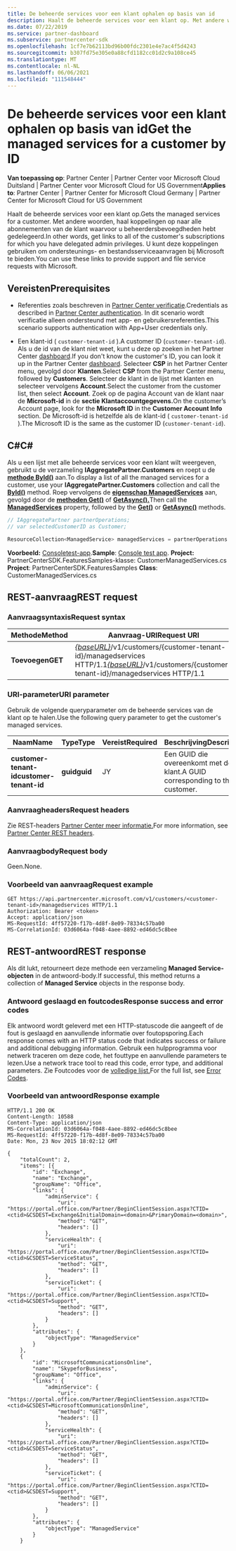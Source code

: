 ```yaml
---
title: De beheerde services voor een klant ophalen op basis van id
description: Haalt de beheerde services voor een klant op. Met andere woorden, haal koppelingen op naar alle abonnementen van de klant waarvoor u beheerdersbevoegdheden hebt gedelegeerd. U kunt deze koppelingen gebruiken om ondersteunings- en bestandsserviceaanvragen bij Microsoft te bieden.
ms.date: 07/22/2019
ms.service: partner-dashboard
ms.subservice: partnercenter-sdk
ms.openlocfilehash: 1cf7e7b62113bd96b00fdc2301e4e7ac4f5d4243
ms.sourcegitcommit: b307fd75e305e0a88cfd1182cc01d2c9a108ce45
ms.translationtype: MT
ms.contentlocale: nl-NL
ms.lasthandoff: 06/06/2021
ms.locfileid: "111548444"
---
```

# <a name="get-the-managed-services-for-a-customer-by-id"></a><span data-ttu-id="10476-105">De beheerde services voor een klant ophalen op basis van id</span><span class="sxs-lookup"><span data-stu-id="10476-105">Get the managed services for a customer by ID</span></span>

<span data-ttu-id="10476-106">**Van toepassing op**: Partner Center | Partner Center voor Microsoft Cloud Duitsland | Partner Center voor Microsoft Cloud for US Government</span><span class="sxs-lookup"><span data-stu-id="10476-106">**Applies to**: Partner Center | Partner Center for Microsoft Cloud Germany | Partner Center for Microsoft Cloud for US Government</span></span>

<span data-ttu-id="10476-107">Haalt de beheerde services voor een klant op.</span><span class="sxs-lookup"><span data-stu-id="10476-107">Gets the managed services for a customer.</span></span> <span data-ttu-id="10476-108">Met andere woorden, haal koppelingen op naar alle abonnementen van de klant waarvoor u beheerdersbevoegdheden hebt gedelegeerd.</span><span class="sxs-lookup"><span data-stu-id="10476-108">In other words, get links to all of the customer's subscriptions for which you have delegated admin privileges.</span></span> <span data-ttu-id="10476-109">U kunt deze koppelingen gebruiken om ondersteunings- en bestandsserviceaanvragen bij Microsoft te bieden.</span><span class="sxs-lookup"><span data-stu-id="10476-109">You can use these links to provide support and file service requests with Microsoft.</span></span>

## <a name="prerequisites"></a><span data-ttu-id="10476-110">Vereisten</span><span class="sxs-lookup"><span data-stu-id="10476-110">Prerequisites</span></span>

- <span data-ttu-id="10476-111">Referenties zoals beschreven in [Partner Center verificatie](partner-center-authentication.md).</span><span class="sxs-lookup"><span data-stu-id="10476-111">Credentials as described in [Partner Center authentication](partner-center-authentication.md).</span></span> <span data-ttu-id="10476-112">In dit scenario wordt verificatie alleen ondersteund met app- en gebruikersreferenties.</span><span class="sxs-lookup"><span data-stu-id="10476-112">This scenario supports authentication with App+User credentials only.</span></span>

- <span data-ttu-id="10476-113">Een klant-id ( `customer-tenant-id` ).</span><span class="sxs-lookup"><span data-stu-id="10476-113">A customer ID (`customer-tenant-id`).</span></span> <span data-ttu-id="10476-114">Als u de id van de klant niet weet, kunt u deze op zoeken in het Partner Center [dashboard](https://partner.microsoft.com/dashboard).</span><span class="sxs-lookup"><span data-stu-id="10476-114">If you don't know the customer's ID, you can look it up in the Partner Center [dashboard](https://partner.microsoft.com/dashboard).</span></span> <span data-ttu-id="10476-115">Selecteer **CSP** in het Partner Center menu, gevolgd door **Klanten**.</span><span class="sxs-lookup"><span data-stu-id="10476-115">Select **CSP** from the Partner Center menu, followed by **Customers**.</span></span> <span data-ttu-id="10476-116">Selecteer de klant in de lijst met klanten en selecteer vervolgens **Account**.</span><span class="sxs-lookup"><span data-stu-id="10476-116">Select the customer from the customer list, then select **Account**.</span></span> <span data-ttu-id="10476-117">Zoek op de pagina Account van de klant naar de **Microsoft-id** in de **sectie Klantaccountgegevens.**</span><span class="sxs-lookup"><span data-stu-id="10476-117">On the customer’s Account page, look for the **Microsoft ID** in the **Customer Account Info** section.</span></span> <span data-ttu-id="10476-118">De Microsoft-id is hetzelfde als de klant-id ( `customer-tenant-id` ).</span><span class="sxs-lookup"><span data-stu-id="10476-118">The Microsoft ID is the same as the customer ID  (`customer-tenant-id`).</span></span>

## <a name="c"></a><span data-ttu-id="10476-119">C\#</span><span class="sxs-lookup"><span data-stu-id="10476-119">C\#</span></span>

<span data-ttu-id="10476-120">Als u een lijst met alle beheerde services voor een klant wilt weergeven, gebruikt u de verzameling **IAggregatePartner.Customers** en roept u de [**methode ById()**](/dotnet/api/microsoft.store.partnercenter.customers.icustomercollection.byid) aan.</span><span class="sxs-lookup"><span data-stu-id="10476-120">To display a list of all the managed services for a customer, use your **IAggregatePartner.Customers** collection and call the [**ById()**](/dotnet/api/microsoft.store.partnercenter.customers.icustomercollection.byid) method.</span></span> <span data-ttu-id="10476-121">Roep vervolgens de [**eigenschap ManagedServices**](/dotnet/api/microsoft.store.partnercenter.customers.icustomer.managedservices) aan, gevolgd door de [**methoden Get()**](/dotnet/api/microsoft.store.partnercenter.managedservices.imanagedservicecollection.get) of [**GetAsync().**](/dotnet/api/microsoft.store.partnercenter.managedservices.imanagedservicecollection.getasync)</span><span class="sxs-lookup"><span data-stu-id="10476-121">Then call the [**ManagedServices**](/dotnet/api/microsoft.store.partnercenter.customers.icustomer.managedservices) property, followed by the [**Get()**](/dotnet/api/microsoft.store.partnercenter.managedservices.imanagedservicecollection.get) or [**GetAsync()**](/dotnet/api/microsoft.store.partnercenter.managedservices.imanagedservicecollection.getasync) methods.</span></span>

``` csharp
// IAggregatePartner partnerOperations;
// var selectedCustomerID as Customer;

ResourceCollection<ManagedService> managedServices = partnerOperations.Customers.ById(selectedCustomerId).ManagedServices.Get();
```

<span data-ttu-id="10476-122">**Voorbeeld:** [Consoletest-app](console-test-app.md).</span><span class="sxs-lookup"><span data-stu-id="10476-122">**Sample**: [Console test app](console-test-app.md).</span></span> <span data-ttu-id="10476-123">**Project:** PartnerCenterSDK.FeaturesSamples-klasse: CustomerManagedServices.cs </span><span class="sxs-lookup"><span data-stu-id="10476-123">**Project**: PartnerCenterSDK.FeaturesSamples **Class**: CustomerManagedServices.cs</span></span>

## <a name="rest-request"></a><span data-ttu-id="10476-124">REST-aanvraag</span><span class="sxs-lookup"><span data-stu-id="10476-124">REST request</span></span>

### <a name="request-syntax"></a><span data-ttu-id="10476-125">Aanvraagsyntaxis</span><span class="sxs-lookup"><span data-stu-id="10476-125">Request syntax</span></span>

| <span data-ttu-id="10476-126">Methode</span><span class="sxs-lookup"><span data-stu-id="10476-126">Method</span></span>  | <span data-ttu-id="10476-127">Aanvraag-URI</span><span class="sxs-lookup"><span data-stu-id="10476-127">Request URI</span></span>                                                                                            |
|---------|--------------------------------------------------------------------------------------------------------|
| <span data-ttu-id="10476-128">**Toevoegen**</span><span class="sxs-lookup"><span data-stu-id="10476-128">**GET**</span></span> | <span data-ttu-id="10476-129">[*{baseURL}*](partner-center-rest-urls.md)/v1/customers/{customer-tenant-id}/managedservices HTTP/1.1</span><span class="sxs-lookup"><span data-stu-id="10476-129">[*{baseURL}*](partner-center-rest-urls.md)/v1/customers/{customer-tenant-id}/managedservices HTTP/1.1</span></span> |

### <a name="uri-parameter"></a><span data-ttu-id="10476-130">URI-parameter</span><span class="sxs-lookup"><span data-stu-id="10476-130">URI parameter</span></span>

<span data-ttu-id="10476-131">Gebruik de volgende queryparameter om de beheerde services van de klant op te halen.</span><span class="sxs-lookup"><span data-stu-id="10476-131">Use the following query parameter to get the customer's managed services.</span></span>

| <span data-ttu-id="10476-132">Naam</span><span class="sxs-lookup"><span data-stu-id="10476-132">Name</span></span>                   | <span data-ttu-id="10476-133">Type</span><span class="sxs-lookup"><span data-stu-id="10476-133">Type</span></span>     | <span data-ttu-id="10476-134">Vereist</span><span class="sxs-lookup"><span data-stu-id="10476-134">Required</span></span> | <span data-ttu-id="10476-135">Beschrijving</span><span class="sxs-lookup"><span data-stu-id="10476-135">Description</span></span>                           |
|------------------------|----------|----------|---------------------------------------|
| <span data-ttu-id="10476-136">**customer-tenant-id**</span><span class="sxs-lookup"><span data-stu-id="10476-136">**customer-tenant-id**</span></span> | <span data-ttu-id="10476-137">**guid**</span><span class="sxs-lookup"><span data-stu-id="10476-137">**guid**</span></span> | <span data-ttu-id="10476-138">J</span><span class="sxs-lookup"><span data-stu-id="10476-138">Y</span></span>        | <span data-ttu-id="10476-139">Een GUID die overeenkomt met de klant.</span><span class="sxs-lookup"><span data-stu-id="10476-139">A GUID corresponding to the customer.</span></span> |

### <a name="request-headers"></a><span data-ttu-id="10476-140">Aanvraagheaders</span><span class="sxs-lookup"><span data-stu-id="10476-140">Request headers</span></span>

<span data-ttu-id="10476-141">Zie REST-headers [Partner Center meer informatie.](headers.md)</span><span class="sxs-lookup"><span data-stu-id="10476-141">For more information, see [Partner Center REST headers](headers.md).</span></span>

### <a name="request-body"></a><span data-ttu-id="10476-142">Aanvraagbody</span><span class="sxs-lookup"><span data-stu-id="10476-142">Request body</span></span>

<span data-ttu-id="10476-143">Geen.</span><span class="sxs-lookup"><span data-stu-id="10476-143">None.</span></span>

### <a name="request-example"></a><span data-ttu-id="10476-144">Voorbeeld van aanvraag</span><span class="sxs-lookup"><span data-stu-id="10476-144">Request example</span></span>

```http
GET https://api.partnercenter.microsoft.com/v1/customers/<customer-tenant-id>/managedservices HTTP/1.1
Authorization: Bearer <token>
Accept: application/json
MS-RequestId: 4ff57220-f17b-4d8f-8e09-78334c57ba00
MS-CorrelationId: 03d6064a-f048-4aee-8892-ed46dc5c8bee
```

## <a name="rest-response"></a><span data-ttu-id="10476-145">REST-antwoord</span><span class="sxs-lookup"><span data-stu-id="10476-145">REST response</span></span>

<span data-ttu-id="10476-146">Als dit lukt, retourneert deze methode een verzameling **Managed Service-objecten** in de antwoord-body.</span><span class="sxs-lookup"><span data-stu-id="10476-146">If successful, this method returns a collection of **Managed Service** objects in the response body.</span></span>

### <a name="response-success-and-error-codes"></a><span data-ttu-id="10476-147">Antwoord geslaagd en foutcodes</span><span class="sxs-lookup"><span data-stu-id="10476-147">Response success and error codes</span></span>

<span data-ttu-id="10476-148">Elk antwoord wordt geleverd met een HTTP-statuscode die aangeeft of de fout is geslaagd en aanvullende informatie over foutopsporing.</span><span class="sxs-lookup"><span data-stu-id="10476-148">Each response comes with an HTTP status code that indicates success or failure and additional debugging information.</span></span> <span data-ttu-id="10476-149">Gebruik een hulpprogramma voor netwerk traceren om deze code, het fouttype en aanvullende parameters te lezen.</span><span class="sxs-lookup"><span data-stu-id="10476-149">Use a network trace tool to read this code, error type, and additional parameters.</span></span> <span data-ttu-id="10476-150">Zie Foutcodes voor de [volledige lijst.](error-codes.md)</span><span class="sxs-lookup"><span data-stu-id="10476-150">For the full list, see [Error Codes](error-codes.md).</span></span>

### <a name="response-example"></a><span data-ttu-id="10476-151">Voorbeeld van antwoord</span><span class="sxs-lookup"><span data-stu-id="10476-151">Response example</span></span>

```http
HTTP/1.1 200 OK
Content-Length: 10588
Content-Type: application/json
MS-CorrelationId: 03d6064a-f048-4aee-8892-ed46dc5c8bee
MS-RequestId: 4ff57220-f17b-4d8f-8e09-78334c57ba00
Date: Mon, 23 Nov 2015 18:02:12 GMT

{
    "totalCount": 2,
    "items": [{
        "id": "Exchange",
        "name": "Exchange",
        "groupName": "Office",
        "links": {
            "adminService": {
                "uri": "https://portal.office.com/Partner/BeginClientSession.aspx?CTID=<ctid>&CSDEST=Exchange&InitialDomain=<domain>&PrimaryDomain=<domain>",
                "method": "GET",
                "headers": []
            },
            "serviceHealth": {
                "uri": "https://portal.office.com/Partner/BeginClientSession.aspx?CTID=<ctid>&CSDEST=ServiceStatus",
                "method": "GET",
                "headers": []
            },
            "serviceTicket": {
                "uri": "https://portal.office.com/Partner/BeginClientSession.aspx?CTID=<ctid>&CSDEST=Support",
                "method": "GET",
                "headers": []
            }
        },
        "attributes": {
            "objectType": "ManagedService"
        }
    },
    {
        "id": "MicrosoftCommunicationsOnline",
        "name": "SkypeforBusiness",
        "groupName": "Office",
        "links": {
            "adminService": {
                "uri": "https://portal.office.com/Partner/BeginClientSession.aspx?CTID=<ctid>&CSDEST=MicrosoftCommunicationsOnline",
                "method": "GET",
                "headers": []
            },
            "serviceHealth": {
                "uri": "https://portal.office.com/Partner/BeginClientSession.aspx?CTID=<ctid>&CSDEST=ServiceStatus",
                "method": "GET",
                "headers": []
            },
            "serviceTicket": {
                "uri": "https://portal.office.com/Partner/BeginClientSession.aspx?CTID=<ctid>&CSDEST=Support",
                "method": "GET",
                "headers": []
            }
        },
        "attributes": {
            "objectType": "ManagedService"
        }
    }
```
